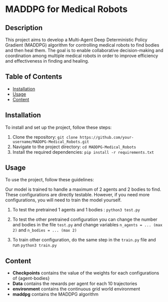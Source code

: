 # MADDPG for Medical Robots

## Description

This project aims to develop a Multi-Agent Deep Deterministic Policy Gradient (MADDPG) algorithm for controlling medical robots to find bodies and then heal them. The goal is to enable collaborative decision-making and coordination among multiple medical robots in order to improve efficiency and effectiveness in finding and healing.

## Table of Contents

- [Installation](#installation)
- [Usage](#usage)
- [Content](#content)

## Installation

To install and set up the project, follow these steps:

1. Clone the repository: `git clone https://github.com/your-username/MADDPG-Medical_Robots.git`
2. Navigate to the project directory: `cd MADDPG-Medical_Robots`
3. Install the required dependencies: `pip install -r requirements.txt`

## Usage

To use the project, follow these guidelines:

Our model is trained to handle a maximum of 2 agents and 2 bodies to find. These configurations are directly testable. However, if you need more configurations, you will need to train the model yourself.

1. To test the pretrained 1 agents and 1 bodies : `python3 test.py`
2. To test the other pretrained configuration you can change the number and bodies in the file `test.py` and change variables `n_agents = ... (max 2)` and `n_bodies = ... (max 2)`

3. To train other configuration, do the same step in the `train.py` file and run `python3 train.py`

## Content

- **Checkpoints** contains the value of the weights for each configurations of {agent-bodies}
- **Data** contains the rewards per agent for each 10 trajectories
- **environment** contains the continuous grid world environment
- **maddpg** contains the MADDPG algorithm  
